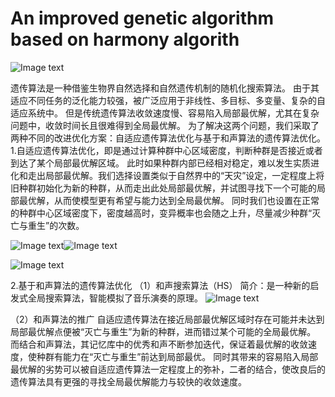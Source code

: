 # An improved genetic algorithm based on harmony algorith
![Image text](https://github.com/KenyonZhao233/An-improved-genetic-algorithm-based-on-harmony-algorithm/blob/master/图片/1.png)
  
  遗传算法是一种借鉴生物界自然选择和自然遗传机制的随机化搜索算法。
  由于其适应不同任务的泛化能力较强，被广泛应用于非线性、多目标、多变量、复杂的自适应系统中。
  但是传统遗传算法收敛速度慢、容易陷入局部最优解，尤其在复杂问题中，收敛时间长且很难得到全局最优解。
  为了解决这两个问题，我们采取了两种不同的改进优化方案：自适应遗传算法优化与基于和声算法的遗传算法优化。
  1.自适应遗传算法优化，即是通过计算种群中心区域密度，判断种群是否接近或者到达了某个局部最优解区域。
  此时如果种群内部已经相对稳定，难以发生实质进化和走出局部最优解。我们选择设置类似于自然界中的“天灾”设定，一定程度上将旧种群初始化为新的种群，从而走出此处局部最优解，并试图寻找下一个可能的局部最优解，从而使模型更有希望与能力达到全局最优解。
  同时我们也设置在正常的种群中心区域密度下，密度越高时，变异概率也会随之上升，尽量减少种群“灭亡与重生”的次数。
  
![Image text](https://github.com/KenyonZhao233/An-improved-genetic-algorithm-based-on-harmony-algorithm/blob/master/图片/2.png)![Image text](https://github.com/KenyonZhao233/An-improved-genetic-algorithm-based-on-harmony-algorithm/blob/master/图片/3.png)

![Image text](https://github.com/KenyonZhao233/An-improved-genetic-algorithm-based-on-harmony-algorithm/blob/master/图片/4.PNG)

2.基于和声算法的遗传算法优化
（1）和声搜索算法（HS）
  简介：是一种新的启发式全局搜索算法，智能模拟了音乐演奏的原理。
 ![Image text](https://github.com/KenyonZhao233/An-improved-genetic-algorithm-based-on-harmony-algorithm/blob/master/图片/5.png)
 
（2）和声算法的推广
  自适应遗传算法在接近局部最优解区域时存在可能并未达到局部最优解点便被“灭亡与重生”为新的种群，进而错过某个可能的全局最优解。
  而结合和声算法，其记忆库中的优秀和声不断参加迭代，保证着最优解的收敛速度，使种群有能力在“灭亡与重生”前达到局部最优。
  同时其带来的容易陷入局部最优解的劣势可以被自适应遗传算法一定程度上的弥补，二者的结合，使改良后的遗传算法具有更强的寻找全局最优解能力与较快的收敛速度。
